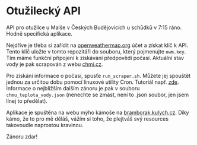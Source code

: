 # Otužilecký API
API pro otužilce u Malše v Českých Budějovicích u schůdků v 7:15 ráno. Hodně specifická aplikace.

Nejdříve je třeba si zařídit na [openweathermap.org](openweathermap.org) účet a získat klíč k API. Tento klíč uložte v tomto repozitáři do souboru, který pojmenujte `owm.key`. Tím máme funkční připojení k získávání předpovědi počasí. Aktuální stav vody je pak scrapován z webu [chmi.cz](http://hydro.chmi.cz/hpps/popup_hpps_prfdyn.php?seq=307046).

Pro získání informace o počasí, spusťe `run_scraper.sh`. Můžete jej spouštět jednou za určitou dobu pomocí linuxové utility Cron. Tutoriál např. [zde](https://linuxhint.com/schedule_crontab_job_every_hour/). Informace o nejbližším dalším zánoru je pak v souboru `chmu_teplota_vody.json` (nenechte se zmást, není to .json soubor, jen jsem línej to předělat).

Aplikace je spuštěna na webu mýho kámoše na [bramborak.kulych.cz](http://bramborak.kulych.cz/). Díky kámo, že to pro mě děláš, vážím si toho, že plejtváš svý resources takovoudle naprostou kravinou.

Zánoru zdar!
